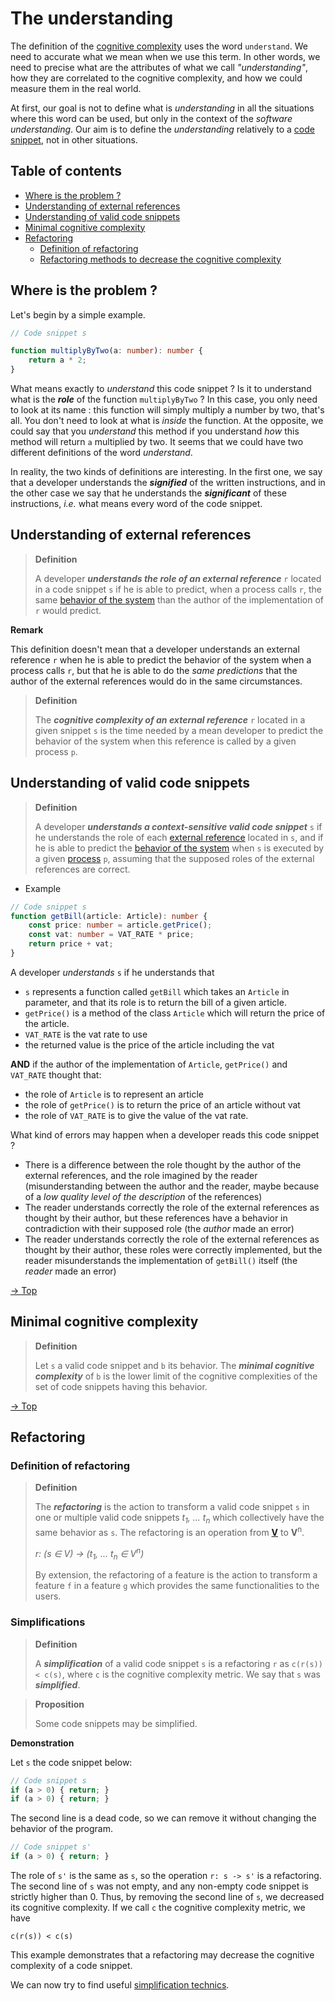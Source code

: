 # The understanding

The definition of the [cognitive complexity](./cognitive-complexity.md) uses the word `understand`. We need to accurate what we mean when we use this term. In other words, we need to precise what are the attributes of what we call *"understanding"*, how they are correlated to the cognitive complexity, and how we could measure them in the real world.

At first, our goal is not to define what is *understanding* in all the situations where this word can be used, but only in the context of the *software understanding*. Our aim is to define the *understanding* relatively to a [code snippet](code-snippets.md), not in other situations.

## Table of contents

* [Where is the problem ?](#where-is-the-problem-)
* [Understanding of external references](#understanding-of-external-references)
* [Understanding of valid code snippets](#understanding-of-valid-code-snippets)
* [Minimal cognitive complexity](#minimal-cognitive-complexity)
* [Refactoring](#refactoring)
    * [Definition of refactoring](#definition-of-refactoring)
    * [Refactoring methods to decrease the cognitive complexity](#simplifications)    

## Where is the problem ?

Let's begin by a simple example. 

```ts
// Code snippet s

function multiplyByTwo(a: number): number {
	return a * 2;
}
```

What means exactly to *understand* this code snippet ? Is it to understand what is the ***role*** of the function `multiplyByTwo` ? In this case, you only need to look at its name : this function will simply multiply a number by two, that's all. You don't need to look at what is *inside* the function. At the opposite, we could say that you *understand* this method if you understand *how* this method will return `a` multiplied by two. It seems that we could have two different definitions of the word *understand*. 

In reality, the two kinds of definitions are interesting. In the first one, we say that a developer understands the ***signified*** of the written instructions, and in the other case we say that he understands the ***significant*** of these instructions, *i.e.* what means every word of the code snippet.

## Understanding of external references

> **Definition**
>
> A developer ***understands the role of an external reference*** `r` located in a code snippet `s` if he is able to predict, when a process calls `r`, the same [behavior of the system](systems.md) than the author of the implementation of `r` would predict.

**Remark**

This definition doesn't mean that a developer understands an external reference `r` when he is able to predict the behavior of the system when a process calls `r`, but that he is able to do the *same predictions* that the author of the external references would do in the same circumstances.

> **Definition**
>
> The ***cognitive complexity of an external reference*** `r` located in a given snippet `s` is the time needed by a mean developer to predict the behavior of the system when this reference is called by a given process `p`.

## Understanding of valid code snippets

> **Definition**
>
> A developer ***understands a context-sensitive valid code snippet*** `s` if he understands the role of each [external reference](code-snippets-tmp.md#roles) located in `s`, and if he is able to predict the [behavior of the system](systems.md#definitions) when `s` is executed by a given [process](systems.md#definitions) `p`, assuming that the supposed roles of the external references are correct.

* Example

```ts
// Code snippet s
function getBill(article: Article): number {
	const price: number = article.getPrice();
	const vat: number = VAT_RATE * price;
	return price + vat;
}
```

A developer *understands* `s` if he understands that

- `s` represents a function called `getBill` which takes an `Article` in parameter, and that its role is to return the bill of a given article.
- `getPrice()` is a method of the class `Article` which will return the price of the article.
- `VAT_RATE` is the vat rate to use
- the returned value is the price of the article including the vat

**AND** if the author of the implementation of `Article`, `getPrice()` and `VAT_RATE` thought that:

- the role of `Article` is to represent an article
- the role of `getPrice()` is to return the price of an article without vat
- the role of `VAT_RATE` is to give the value of the vat rate.

What kind of errors may happen when a developer reads this code snippet ?

* There is a difference between the role thought by the author of the external references, and the role imagined by the reader (misunderstanding between the author and the reader, maybe because of a *low quality level of the description* of the references)
* The reader understands correctly the role of the external references as thought by their author, but these references have a behavior in contradiction with their supposed role (the *author* made an error)
* The reader understands correctly the role of the external references as thought by their author, these roles were correctly implemented, but the reader misunderstands the implementation of `getBill()` itself (the *reader* made an error)

[-> Top](#the-understanding)
## Minimal cognitive complexity

> **Definition**
> 
> Let `s` a valid code snippet and `b` its behavior.
> The ***minimal cognitive complexity*** of `b` is the lower limit of the cognitive complexities of the set of code snippets having this behavior.


[-> Top](#the-understanding)
## Refactoring

### Definition of refactoring

> **Definition**
> 
> The ***refactoring*** is the action to transform a valid code snippet `s` in one or multiple valid code snippets *t<sub>1</sub>, ... t<sub>n</sub>* which collectively have the same behavior as `s`. The refactoring is an operation from **[V](code-snippets-tmp.md#valid-code-snippets)** to **V**<sup>n</sup>.
> 
> *r: (s ∈ V) -> (t<sub>1</sub>, ... t<sub>n</sub> ∈ V<sup>n</sup>)*
> 
> By extension, the refactoring of a feature is the action to transform a feature `f` in a feature `g` which provides the same functionalities to the users.


### Simplifications

> **Definition**
>
> A ***simplification*** of a valid code snippet `s` is a refactoring `r` as `c(r(s)) < c(s)`, where `c` is the cognitive complexity metric. We say that `s` was ***simplified***.

> **Proposition**
> 
> Some code snippets may be simplified.

**Demonstration**

Let `s` the code snippet below:

```ts
// Code snippet s
if (a > 0) { return; }
if (a > 0) { return; }
```
The second line is a dead code, so we can remove it without changing the behavior of the program.

```ts
// Code snippet s'
if (a > 0) { return; }
```

The role of `s'` is the same as `s`, so the operation `r: s -> s'` is a refactoring. The second line of `s` was not empty, and any non-empty code snippet is strictly higher than 0. Thus, by removing the second line of `s`, we decreased its cognitive complexity. If we call `c` the cognitive complexity metric, we have

`c(r(s)) < c(s)`

This example demonstrates that a refactoring may decrease the cognitive complexity of a code snippet. 

We can now try to find useful [simplification technics](simplifications.md).


